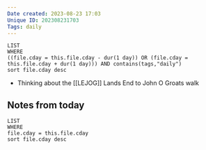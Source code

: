 ```yaml
---
Date created: 2023-08-23 17:03
Unique ID: 202308231703
Tags: daily
---
```

``` dataview
LIST
WHERE 
((file.cday = this.file.cday - dur(1 day)) OR (file.cday = this.file.cday + dur(1 day))) AND contains(tags,"daily")
sort file.cday desc
```
- Thinking about the [[LEJOG]] Lands End to John O Groats walk
## Notes from today
``` dataview
LIST
WHERE 
file.cday = this.file.cday
sort file.cday desc
```
